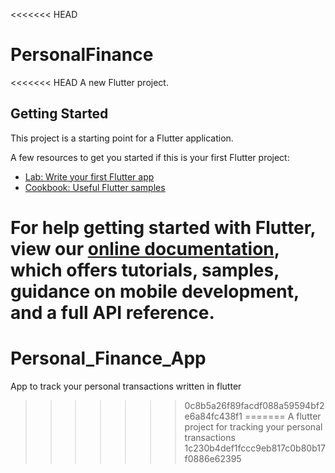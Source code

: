<<<<<<< HEAD
# PersonalFinance

<<<<<<< HEAD
A new Flutter project.

## Getting Started

This project is a starting point for a Flutter application.

A few resources to get you started if this is your first Flutter project:

- [Lab: Write your first Flutter app](https://flutter.dev/docs/get-started/codelab)
- [Cookbook: Useful Flutter samples](https://flutter.dev/docs/cookbook)

For help getting started with Flutter, view our
[online documentation](https://flutter.dev/docs), which offers tutorials,
samples, guidance on mobile development, and a full API reference.
=======
# Personal_Finance_App
App to track your personal transactions written in flutter
>>>>>>> 0c8b5a26f89facdf088a59594bf2e6a84fc438f1
=======
A flutter project for tracking your personal transactions
>>>>>>> 1c230b4def1fccc9eb817c0b80b17f0886e62395
